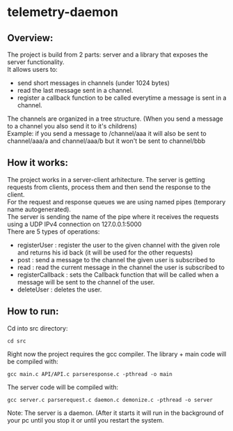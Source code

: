 # telemetry-daemon

## Overview:

  The project is build from 2 parts: server and a library that exposes the server functionality.  
  It allows users to:  
  - send short messages in channels (under 1024 bytes)
  - read the last message sent in a channel.
  - register a callback function to be called everytime a message is sent in a channel.  
  <a/>
  The channels are organized in a tree structure. (When you send a message to a channel you also send it to it's childrens) <br>
  Example: if you send a message to /channel/aaa it will also be sent to channel/aaa/a and channel/aaa/b but it won't be sent to channel/bbb

## How it works:
  The project works in a server-client arhitecture. The server is getting requests from clients, process them and then send the response to the client.  
  For the request and response queues we are using named pipes (temporary name autogenerated).  
  The server is sending the name of the pipe where it receives the requests using a UDP IPv4 connection on 127.0.0.1:5000  
  There are 5 types of operations:  
   - registerUser : register the user to the given channel with the given role and returns his id back (it will be used for the other requests) 
   - post : send a message to the channel the given user is subscribed to
   - read : read the current message in the channel the user is subscribed to
   - registerCallback : sets the Callback function that will be called when a message will be sent to the channel of the user.
   - deleteUser : deletes the user.

## How to run:
  Cd into src directory:
  ```
  cd src
  ```
  
  Right now the project requires the gcc compiler.
  The library + main code will be compiled with:
  ```
  gcc main.c API/API.c parseresponse.c -pthread -o main
  ```
  The server code will be compiled with:
  ```
  gcc server.c parserequest.c daemon.c demonize.c -pthread -o server
  ```
  Note: The server is a daemon. (After it starts it will run in the background of your pc until you stop it or until you restart the system.



